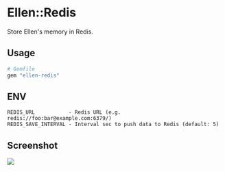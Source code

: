 # Ellen::Redis
Store Ellen's memory in Redis.

## Usage
```ruby
# Gemfile
gem "ellen-redis"
```

## ENV
```
REDIS_URL           - Redis URL (e.g. redis://foo:bar@example.com:6379/)
REDIS_SAVE_INTERVAL - Interval sec to push data to Redis (default: 5)
```

## Screenshot
![](https://raw.githubusercontent.com/r7kamura/ellen-redis/master/images/screenshot.png)
